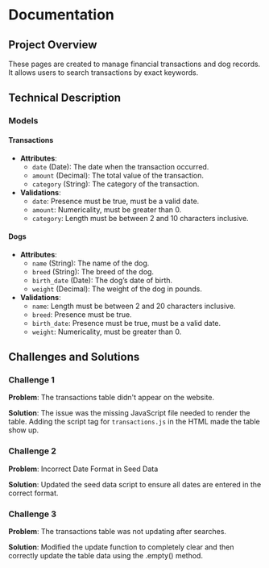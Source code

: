 # Documentation

## Project Overview

These pages are created to manage financial transactions and dog records. It allows users to search transactions by exact keywords.

## Technical Description

### Models

#### Transactions

- **Attributes**:
  - `date` (Date): The date when the transaction occurred.
  - `amount` (Decimal): The total value of the transaction.
  - `category` (String): The category of the transaction.
- **Validations**:
  - `date`: Presence must be true, must be a valid date.
  - `amount`: Numericality, must be greater than 0.
  - `category`: Length must be between 2 and 10 characters inclusive.

#### Dogs

- **Attributes**:
  - `name` (String): The name of the dog.
  - `breed` (String): The breed of the dog.
  - `birth_date` (Date): The dog’s date of birth.
  - `weight` (Decimal): The weight of the dog in pounds.
- **Validations**:
  - `name`: Length must be between 2 and 20 characters inclusive.
  - `breed`: Presence must be true.
  - `birth_date`: Presence must be true, must be a valid date.
  - `weight`: Numericality, must be greater than 0.

## Challenges and Solutions

### Challenge 1

**Problem**: The transactions table didn't appear on the website.

**Solution**: The issue was the missing JavaScript file needed to render the table. Adding the script tag for `transactions.js` in the HTML made the table show up.

### Challenge 2

**Problem**: Incorrect Date Format in Seed Data

**Solution**: Updated the seed data script to ensure all dates are entered in the correct format.

### Challenge 3

**Problem**: The transactions table was not updating after searches.

**Solution**: Modified the update function to completely clear and then correctly update the table data using the .empty() method.
